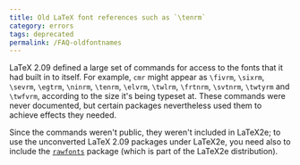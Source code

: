 ```yaml
---
title: Old LaTeX font references such as `\tenrm`
category: errors
tags: deprecated
permalink: /FAQ-oldfontnames
---
```


LaTeX 2.09 defined a large set of commands for access to the fonts
that it had built in to itself.  For example, `cmr` might
appear as `\fivrm`, `\sixrm`, `\sevrm`,
`\egtrm`, `\ninrm`, `\tenrm`, `\elvrm`, `\twlrm`,
`\frtnrm`, `\svtnrm`, `\twtyrm` and `\twfvrm`, according
to the size it's being typeset at.
These commands were never documented, but certain packages
nevertheless used them to achieve effects they needed.

Since the commands weren't public, they weren't included in LaTeX2e;
to use the unconverted LaTeX 2.09 packages under LaTeX2e, you need
also to include the [`rawfonts`](https://ctan.org/pkg/rawfonts) package (which is part of the
LaTeX2e distribution).

